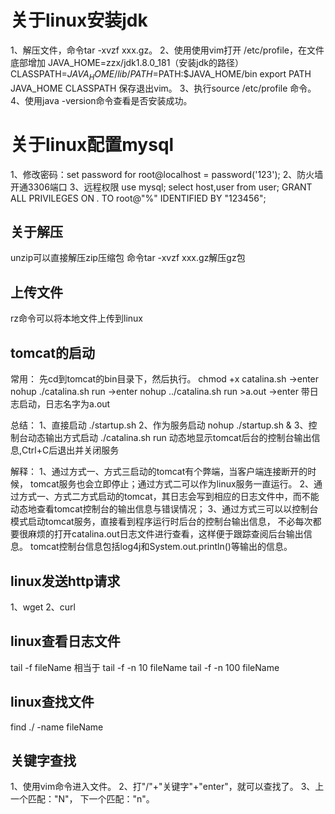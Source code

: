 # 关于linux安装jdk
1、解压文件，命令tar -xvzf xxx.gz。
2、使用使用vim打开 /etc/profile，在文件底部增加
JAVA_HOME=zzx/jdk1.8.0_181（安装jdk的路径）
CLASSPATH=$JAVA_HOME/lib/
PATH=$PATH:$JAVA_HOME/bin
export PATH JAVA_HOME CLASSPATH
保存退出vim。
3、执行source /etc/profile 命令。
4、使用java -version命令查看是否安装成功。

# 关于linux配置mysql
1、修改密码：set password for root@localhost = password('123');
2、防火墙开通3306端口
3、远程权限
 use mysql;
 select host,user from user;
 GRANT ALL PRIVILEGES ON *.* TO root@"%" IDENTIFIED BY "123456";
 
 ## 关于解压
 unzip可以直接解压zip压缩包
 命令tar -xvzf xxx.gz解压gz包
 
 ## 上传文件
 rz命令可以将本地文件上传到linux
 
 ## tomcat的启动
 常用：
 先cd到tomcat的bin目录下，然后执行。
 chmod +x catalina.sh ->enter
 nohup ./catalina.sh run ->enter
 nohup ../catalina.sh run >a.out ->enter 带日志启动，日志名字为a.out
 
 总结：
 1、直接启动 ./startup.sh 
 2、作为服务启动 nohup ./startup.sh &
 3、控制台动态输出方式启动 ./catalina.sh run 动态地显示tomcat后台的控制台输出信息,Ctrl+C后退出并关闭服务
 
 解释： 
 1、通过方式一、方式三启动的tomcat有个弊端，当客户端连接断开的时候，
 tomcat服务也会立即停止；通过方式二可以作为linux服务一直运行。 
 2、通过方式一、方式二方式启动的tomcat，其日志会写到相应的日志文件中，而不能动态地查看tomcat控制台的输出信息与错误情况； 
 3、通过方式三可以以控制台模式启动tomcat服务，直接看到程序运行时后台的控制台输出信息，
 不必每次都要很麻烦的打开catalina.out日志文件进行查看，这样便于跟踪查阅后台输出信息。
 tomcat控制台信息包括log4j和System.out.println()等输出的信息。
 
 ## linux发送http请求
 1、wget
 2、curl
 
 ## linux查看日志文件
 tail -f fileName 相当于 tail -f -n 10 fileName
 tail -f -n 100 fileName
 
 ## linux查找文件
 find ./ -name fileName
 
 ## 关键字查找
 1、使用vim命令进入文件。
 2、打"/"+"关键字"+"enter"，就可以查找了。
 3、上一个匹配："N"， 下一个匹配："n"。